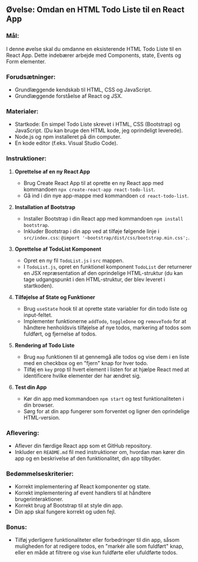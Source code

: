 
## Øvelse: Omdan en HTML Todo Liste til en React App

### Mål:
I denne øvelse skal du omdanne en eksisterende HTML Todo Liste til en React App. Dette indebærer arbejde med Components, state, Events og Form elementer.

### Forudsætninger:
- Grundlæggende kendskab til HTML, CSS og JavaScript.
- Grundlæggende forståelse af React og JSX.

### Materialer:
- Startkode: En simpel Todo Liste skrevet i HTML, CSS (Bootstrap) og JavaScript. (Du kan bruge den HTML kode, jeg oprindeligt leverede).
- Node.js og npm installeret på din computer.
- En kode editor (f.eks. Visual Studio Code).

### Instruktioner:

1. **Oprettelse af en ny React App**
   - Brug Create React App til at oprette en ny React app med kommandoen `npx create-react-app react-todo-list`.
   - Gå ind i din nye app-mappe med kommandoen `cd react-todo-list`.

2. **Installation af Bootstrap**
   - Installer Bootstrap i din React app med kommandoen `npm install bootstrap`.
   - Inkluder Bootstrap i din app ved at tilføje følgende linje i `src/index.css`: `@import '~bootstrap/dist/css/bootstrap.min.css';`.

3. **Oprettelse af TodoList Komponent**
   - Opret en ny fil `TodoList.js` i `src` mappen.
   - I `TodoList.js`, opret en funktionel komponent `TodoList` der returnerer en JSX repræsentation af den oprindelige HTML-struktur (du kan tage udgangspunkt i den HTML-struktur, der blev leveret i startkoden).

4. **Tilføjelse af State og Funktioner**
   - Brug `useState` hook til at oprette state variabler for din todo liste og input-feltet.
   - Implementer funktionerne `addTodo`, `toggleDone` og `removeTodo` for at håndtere henholdsvis tilføjelse af nye todos, markering af todos som fuldført, og fjernelse af todos.

5. **Rendering af Todo Liste**
   - Brug `map` funktionen til at gennemgå alle todos og vise dem i en liste med en checkbox og en "fjern" knap for hver todo.
   - Tilføj en `key` prop til hvert element i listen for at hjælpe React med at identificere hvilke elementer der har ændret sig.

6. **Test din App**
   - Kør din app med kommandoen `npm start` og test funktionaliteten i din browser.
   - Sørg for at din app fungerer som forventet og ligner den oprindelige HTML-version.

### Aflevering:
- Aflever din færdige React app som et GitHub repository.
- Inkluder en `README.md` fil med instruktioner om, hvordan man kører din app og en beskrivelse af den funktionalitet, din app tilbyder.

### Bedømmelseskriterier:
- Korrekt implementering af React komponenter og state.
- Korrekt implementering af event handlers til at håndtere brugerinteraktioner.
- Korrekt brug af Bootstrap til at style din app.
- Din app skal fungere korrekt og uden fejl.

### Bonus:
- Tilføj yderligere funktionaliteter eller forbedringer til din app, såsom muligheden for at redigere todos, en "markér alle som fuldført" knap, eller en måde at filtrere og vise kun fuldførte eller ufuldførte todos.
